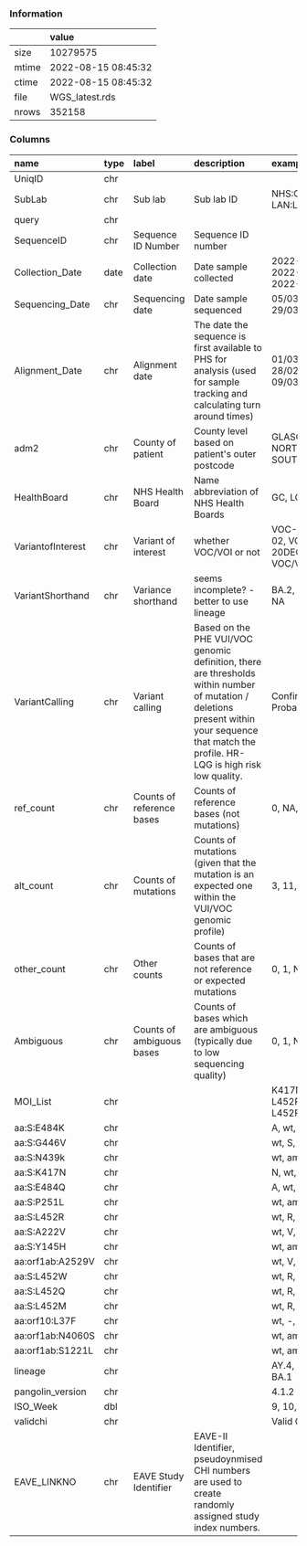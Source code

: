 
### Information



|       | value               |
|:------|:--------------------|
| size  | 10279575            |
| mtime | 2022-08-15 08:45:32 |
| ctime | 2022-08-15 08:45:32 |
| file  | WGS_latest.rds      |
| nrows | 352158              |

### Columns

| name              | type   | label                     | description                                                                                                                                                                                   | examples                                                                 |
|:------------------|:-------|:--------------------------|:----------------------------------------------------------------------------------------------------------------------------------------------------------------------------------------------|:-------------------------------------------------------------------------|
| UniqID            | chr    |                           |                                                                                                                                                                                               |                                                                          |
| SubLab            | chr    | Sub lab                   | Sub lab ID                                                                                                                                                                                    | NHS:COV, GLA:REV, EDI:RVL, LAN:LAW, DEE:UNI                              |
| query             | chr    |                           |                                                                                                                                                                                               |                                                                          |
| SequenceID        | chr    | Sequence ID Number        | Sequence ID number                                                                                                                                                                            |                                                                          |
| Collection_Date   | date   | Collection date           | Date sample collected                                                                                                                                                                         | 2022-03-07, 2022-03-14, 2022-03-02, 2022-03-09, 2022-02-15               |
| Sequencing_Date   | chr    | Sequencing date           | Date sample sequenced                                                                                                                                                                         | 05/03/2022, 10/03/2022, 29/03/2022, 26/02/2022                           |
| Alignment_Date    | chr    | Alignment date            | The date the sequence is first available to PHS for analysis (used for sample tracking and calculating turn around times)                                                                     | 01/03/2022, 15/03/2022, 28/02/2022, 22/03/2022, 09/03/2022               |
| adm2              | chr    | County of patient         | County level based on patient's outer postcode                                                                                                                                                | GLASGOW, EDINBURGH, NORTH LANARKSHIRE, FIFE, SOUTH LANARKSHIRE           |
| HealthBoard       | chr    | NHS Health Board          | Name abbreviation of NHS Health Boards                                                                                                                                                        | GC, LO, LN, GR, TY                                                       |
| VariantofInterest | chr    | Variant of interest       | whether VOC/VOI or not                                                                                                                                                                        | VOC-22JAN-01, V-21APR-02, VOC-21NOV-01, V-20DEC-01, Not assigned VOC/VUI |
| VariantShorthand  | chr    | Variance shorthand        | seems incomplete? - better to use lineage                                                                                                                                                     | BA.2, B.1.617.2, BA.1, VOC1, NA                                          |
| VariantCalling    | chr    | Variant calling           | Based on the PHE VUI/VOC genomic definition, there are thresholds within number of mutation / deletions present within your sequence that match the profile. HR-LQG is high risk low quality. | Confirmed, Probable, NA, Probable; Secondary change                      |
| ref_count         | chr    | Counts of reference bases | Counts of reference bases (not mutations)                                                                                                                                                     | 0, NA, 1                                                                 |
| alt_count         | chr    | Counts of mutations       | Counts of mutations (given that the mutation is an expected one within the VUI/VOC genomic profile)                                                                                           | 3, 11, 9, 13, NA                                                         |
| other_count       | chr    | Other counts              | Counts of bases that are not reference or expected mutations                                                                                                                                  | 0, 1, NA, 3, 2                                                           |
| Ambiguous         | chr    | Counts of ambiguous bases | Counts of bases which are ambiguous (typically due to low sequencing quality)                                                                                                                 | 0, 1, NA, 3, 2                                                           |
| MOI_List          | chr    |                           |                                                                                                                                                                                               | K417N, L452R;A2529V, L452R, L452R;A222V;Y145H;A2529V                     |
| aa:S:E484K        | chr    |                           |                                                                                                                                                                                               | A, wt, amb                                                               |
| aa:S:G446V        | chr    |                           |                                                                                                                                                                                               | wt, S, amb, V                                                            |
| aa:S:N439k        | chr    |                           |                                                                                                                                                                                               | wt, amb, K                                                               |
| aa:S:K417N        | chr    |                           |                                                                                                                                                                                               | N, wt, amb, T                                                            |
| aa:S:E484Q        | chr    |                           |                                                                                                                                                                                               | A, wt, amb                                                               |
| aa:S:P251L        | chr    |                           |                                                                                                                                                                                               | wt, amb, L                                                               |
| aa:S:L452R        | chr    |                           |                                                                                                                                                                                               | wt, R, amb, Q                                                            |
| aa:S:A222V        | chr    |                           |                                                                                                                                                                                               | wt, V, amb                                                               |
| aa:S:Y145H        | chr    |                           |                                                                                                                                                                                               | wt, amb, H                                                               |
| aa:orf1ab:A2529V  | chr    |                           |                                                                                                                                                                                               | wt, V, amb                                                               |
| aa:S:L452W        | chr    |                           |                                                                                                                                                                                               | wt, R, amb, Q                                                            |
| aa:S:L452Q        | chr    |                           |                                                                                                                                                                                               | wt, R, amb, Q                                                            |
| aa:S:L452M        | chr    |                           |                                                                                                                                                                                               | wt, R, amb, Q                                                            |
| aa:orf10:L37F     | chr    |                           |                                                                                                                                                                                               | wt, -, F                                                                 |
| aa:orf1ab:N4060S  | chr    |                           |                                                                                                                                                                                               | wt, amb                                                                  |
| aa:orf1ab:S1221L  | chr    |                           |                                                                                                                                                                                               | wt, amb                                                                  |
| lineage           | chr    |                           |                                                                                                                                                                                               | AY.4, BA.2, BA.1.1, B.1.1.7, BA.1                                        |
| pangolin_version  | chr    |                           |                                                                                                                                                                                               | 4.1.2                                                                    |
| ISO_Week          | dbl    |                           |                                                                                                                                                                                               | 9, 10, 12, 7, 8                                                          |
| validchi          | chr    |                           |                                                                                                                                                                                               | Valid CHI                                                                |
| EAVE_LINKNO       | chr    | EAVE Study Identifier     | EAVE-II Identifier, pseudoynmised CHI numbers are used to create randomly assigned study index numbers.                                                                                       |                                                                          |
        